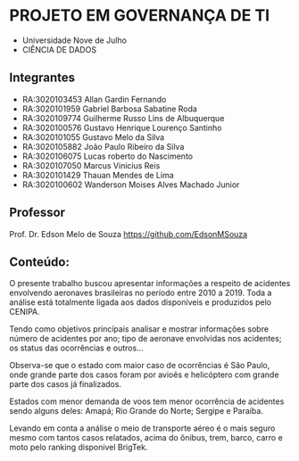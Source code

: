 # PROJETO EM GOVERNANÇA DE TI

* Universidade Nove de Julho
* CIÊNCIA DE DADOS



## Integrantes
 

* RA:3020103453 Allan Gardin Fernando 
* RA:3020101959 Gabriel Barbosa Sabatine Roda
* RA:3020109774 Guilherme Russo Lins de Albuquerque  
* RA:3020100576 Gustavo Henrique Lourenço Santinho 
* RA:3020101055 Gustavo Melo da Silva 
* RA:3020105882 João Paulo Ribeiro da Silva 
* RA:3020106075 Lucas roberto do Nascimento 
* RA:3020107050 Marcus Vinicius Reis
* RA:3020101429 Thauan Mendes de Lima 
* RA:3020100602 Wanderson Moises Alves Machado Junior


## Professor

Prof. Dr. Edson Melo de Souza
https://github.com/EdsonMSouza


## Conteúdo:

O presente trabalho buscou apresentar informações a respeito de acidentes envolvendo aeronaves brasileiras no período entre 2010 a 2019. Toda a análise está totalmente ligada aos dados disponíveis e produzidos pelo CENIPA.

Tendo como objetivos princípais analisar e mostrar informações sobre número de acidentes por ano; tipo de aeronave envolvidas nos acidentes; os status das ocorrências e outros...

Observa-se que o estado com maior caso de ocorrências é São Paulo, onde grande parte dos casos foram por avioẽs e helicóptero com grande parte dos casos já finalizados.

Estados com menor demanda de voos tem menor ocorrência de acidentes sendo alguns deles: Amapá; Rio Grande do Norte; Sergipe e Paraíba.

Levando em conta a análise o meio de transporte aéreo é o mais seguro mesmo com tantos casos relatados, acima do ônibus, trem, barco, carro e moto pelo ranking disponivel BrigTek.
